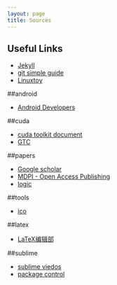 ```yaml
---
layout: page
title: Sources
---
```


## Useful Links
* [Jekyll][a]
* [git simple guide][d]
* [Linuxtoy][l]

##android
* [Android Developers][c]

##cuda
* [cuda toolkit document][e]
* [GTC][f]

##papers
* [Google scholar][b]
* [MDPI - Open Access Publishing][g]
* [logic][m]

##tools
* [ico][h]

##latex
* [LaTeX编辑部][i]

##sublime
* [sublime viedos][j]
* [package control][k]

[a]:http://jekyllrb.com/
[l]:http://linuxtoy.org
[c]:http://developer.android.com/training/index.html
[b]:https://scholar.google.com/?hl=zh-CN
[d]:http://rogerdudler.github.io/git-guide/
[e]:http://docs.nvidia.com/cuda/index.html#axzz3clUZbArA
[f]:http://www.gputechconf.com/
[g]:http://www.mdpi.com/
[h]:http://www.ico.la/
[i]:http://zzg34b.w3.c361.com/index.htm
[j]:https://code.tutsplus.com/courses/perfect-workflow-in-sublime-text-2
[k]:https://packagecontrol.io/
[m]:http://logika.uwb.edu.pl/studies/index.php